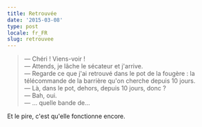 ```yaml
---
title: Retrouvée
date: '2015-03-08'
type: post
locale: fr_FR
slug: retrouvee
---
```


> — Chéri ! Viens-voir !  
> — Attends, je lâche le sécateur et j'arrive.  
> — Regarde ce que j'ai retrouvé dans le pot de la fougère : la télécommande de la barrière qu'on cherche depuis 10 jours.  
> — Là, dans le pot, dehors, depuis 10 jours, donc ?  
> — Bah, oui.  
> — ... quelle bande de...

Et le pire, c'est qu'elle fonctionne encore.
